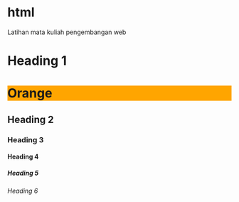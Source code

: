 # html
Latihan mata kuliah pengembangan web

<html>
<body>

<h1>Heading 1</h1> <h1 style="background-color:Orange;">Orange</h1>
<h2>Heading 2</h2>
<h3>Heading 3</h3>
<h4>Heading 4</h4>
<h5>Heading 5</h5>
<h6>Heading 6</h6>

</body>
</html>
